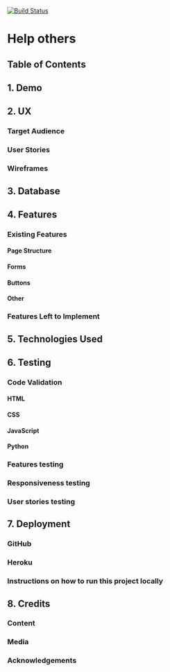 [![Build Status](https://travis-ci.org/alnibo/milestone-project-4-help-others.svg?branch=master)](https://travis-ci.org/alnibo/milestone-project-4-help-others)

# Help others

## Table of Contents
## 1. Demo
## 2. UX
### Target Audience
### User Stories
### Wireframes
## 3. Database
## 4. Features
### Existing Features
#### Page Structure
#### Forms
#### Buttons
#### Other
### Features Left to Implement
## 5. Technologies Used
## 6. Testing
### Code Validation
#### HTML
#### CSS
#### JavaScript
#### Python
### Features testing
### Responsiveness testing
### User stories testing
## 7. Deployment
### GitHub
### Heroku
### Instructions on how to run this project locally
## 8. Credits
### Content
### Media
### Acknowledgements
